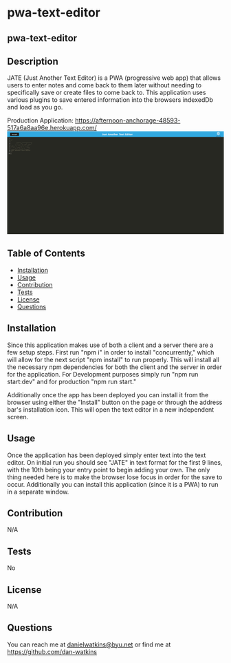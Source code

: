 # pwa-text-editor

## pwa-text-editor

## Description

JATE (Just Another Text Editor) is a PWA (progressive web app) that allows users to enter notes and come back to them later without needing to specifically save or create files to come back to. This application uses various plugins to save entered information into the browsers indexedDb and load as you go.

Production Application: https://afternoon-anchorage-48593-517a6a8aa96e.herokuapp.com/
![Just Another Text Editor](./assets/images/JATE.png)

## Table of Contents

- [Installation](#installation)
- [Usage](#usage)
- [Contribution](#contribution)
- [Tests](#tests)
- [License](#license)
- [Questions](#questions)

## Installation

Since this application makes use of both a client and a server there are a few setup steps. First run "npm i" in order to install "concurrently," which will allow for the next script "npm install" to run properly. This will install all the necessary npm dependencies for both the client and the server in order for the application. For Development purposes simply run "npm run start:dev" and for production "npm run start."

Additionally once the app has been deployed you can install it from the browser using either the "Install" button on the page or through the address bar's installation icon. This will open the text editor in a new independent screen.

## Usage

Once the application has been deployed simply enter text into the text editor. On initial run you should see "JATE" in text format for the first 9 lines, with the 10th being your entry point to begin adding your own. The only thing needed here is to make the browser lose focus in order for the save to occur. Additionally you can install this application (since it is a PWA) to run in a separate window.

## Contribution

N/A

## Tests

No

## License

N/A

## Questions

You can reach me at danielwatkins@byu.net or find me at https://github.com/dan-watkins
